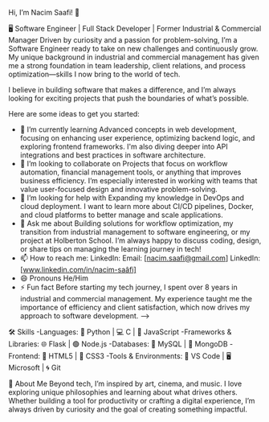 Hi, I’m Nacim Saafi! 👋

🖥️ Software Engineer | Full Stack Developer | Former Industrial & Commercial Manager
Driven by curiosity and a passion for problem-solving, I’m a Software Engineer ready to take on new challenges and continuously grow. My unique background in industrial and commercial management has given me a strong foundation in team leadership, client relations, and process optimization—skills I now bring to the world of tech.

I believe in building software that makes a difference, and I’m always looking for exciting projects that push the boundaries of what’s possible.

Here are some ideas to get you started:

- 🌱 I’m currently learning
Advanced concepts in web development, focusing on enhancing user experience, optimizing backend logic, and exploring frontend frameworks. I'm also diving deeper into API integrations and best practices in software architecture.
- 👯 I’m looking to collaborate on
Projects that focus on workflow automation, financial management tools, or anything that improves business efficiency. I’m especially interested in working with teams that value user-focused design and innovative problem-solving.
- 🤔 I’m looking for help with
Expanding my knowledge in DevOps and cloud deployment. I want to learn more about CI/CD pipelines, Docker, and cloud platforms to better manage and scale applications.
- 💬 Ask me about
Building solutions for workflow optimization, my transition from industrial management to software engineering, or my project at Holberton School. I’m always happy to discuss coding, design, or share tips on managing the learning journey in tech!
- 📫 How to reach me:
LinkedIn: Email: [nacim.saafi@gmail.com]
LinkedIn: [www.linkedin.com/in/nacim-saâfi]
- 😄 Pronouns
He/Him
- ⚡ Fun fact
Before starting my tech journey, I spent over 8 years in industrial and commercial management. My experience taught me the importance of efficiency and client satisfaction, which now drives my approach to software development.
-->

🛠️ Skills
-Languages: 🐍 Python | 💻 C | 📜 JavaScript
-Frameworks & Libraries: 🌐 Flask | 🟢 Node.js
-Databases: 🐬 MySQL | 🍃 MongoDB
-Frontend: 🎨 HTML5 | 💅 CSS3
-Tools & Environments: 🔧 VS Code | 🖥️ Microsoft | 🌀 Git

🔎 About Me
Beyond tech, I’m inspired by art, cinema, and music. I love exploring unique philosophies and learning about what drives others. Whether building a tool for productivity or crafting a digital experience, I’m always driven by curiosity and the goal of creating something impactful.

